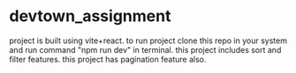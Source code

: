 # devtown_assignment

project is built using vite+react.
to run project clone this repo in your system and run command "npm run dev" in terminal.
this project includes sort and filter features.
this project has pagination feature also.
